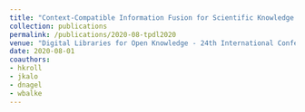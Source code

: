 ```yaml
---
title: "Context-Compatible Information Fusion for Scientific Knowledge Graphs"
collection: publications
permalink: /publications/2020-08-tpdl2020
venue: "Digital Libraries for Open Knowledge - 24th International Conference on Theory and Practice of Digital Libraries, TPDL 2020, Lyon, France, August 25-27, 2020, Proceedings"
date: 2020-08-01
coauthors:
- hkroll
- jkalo
- dnagel
- wbalke
---
```

